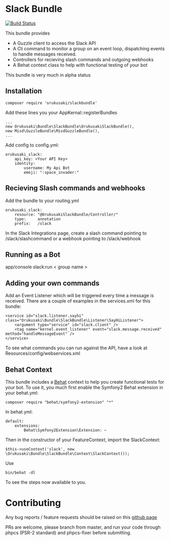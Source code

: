 Slack Bundle
=================

[![Build Status](https://travis-ci.org/orukusaki/slackbundle.svg)](https://travis-ci.org/orukusaki/slackbundle)

This bundle provides

 - A Guzzle client to access the Slack API
 - A Cli command to monitor a group on an event loop, dispatching events to handle messages received.
 - Controllers for recieving slash commands and outgoing webhooks
 - A Behat context class to help with functional testing of your bot

This bundle is very much in alpha status

Installation
-------

    composer require 'orukusaki/slackbundle'

Add these lines you your AppKernal::registerBundles

    ...
    new Orukusaki\Bundle\SlackBundle\OrukusakiSlackBundle(),
    new Misd\GuzzleBundle\MisdGuzzleBundle(),
    ...

Add config to config.yml:

    orukusaki_slack:
        api_key: <Your API Key>
        identity:
            username: My Api Bot
            emoji: ":space_invader:"

Recieving Slash commands and webhooks
-------------------------------------

Add the bundle to your routing.yml

    orukusaki_slack:
        resource: "@OrukusakiSlackBundle/Controller/"
        type:     annotation
        prefix:   /slack

In the Slack Integrations page, create a slash command pointing to <domain>/slack/slashcommand or a webhook pointing to <domain>/slack/webhook

Running as a Bot
----------------

  app/console slack:run < group name >

Adding your own commands
------------------------

Add an Event Listener which will be triggered every time a message is received.  There are a couple of examples in the services.xml for this bundle:

    <service id="slack.listener.sayhi" class="Orukusaki\Bundle\SlackBundle\Listener\SayHiListener">
        <argument type="service" id="slack.client" />
        <tag name="kernel.event_listener" event="slack.message.received" method="handleMessageEvent" />
    </service>

To see what commands you can run against the API, have a look at Resources/config/webservices.xml

Behat Context
-------------
This bundle includes a [Behat](http://behat.org/) context to help you create functional tests for your bot. To use it, you much first enable the Symfony2 Behat extension in your behat.yml:

    composer require "behat/symfony2-extension" "*"

In behat.yml:

    default:
        extensions:
            Behat\Symfony2Extension\Extension: ~

Then in the constructor of your FeatureContext, import the SlackContext:

    $this->useContext('slack', new \Orukusaki\Bundle\SlackBundle\Context\SlackContext());

Use

    bin/behat -dl

To see the steps now available to you.

Contributing
============
Any bug reports / feature requests should be raised on this [github page](https://github.com/orukusaki/slackbundle/issues)

PRs are welcome, please branch from master, and run your code through phpcs (PSR-2 standard) and phpcs-fixer before submitting.

